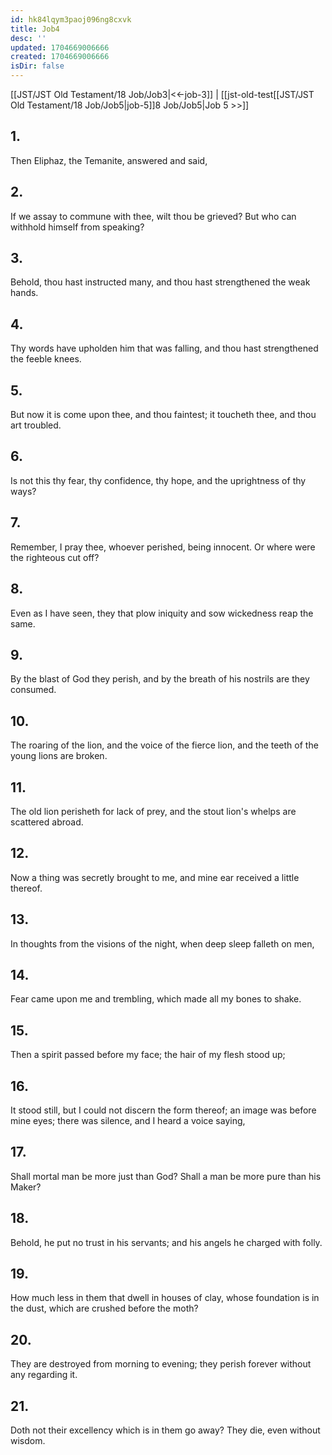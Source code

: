 ```yaml
---
id: hk84lqym3paoj096ng8cxvk
title: Job4
desc: ''
updated: 1704669006666
created: 1704669006666
isDir: false
---
```

[[JST/JST Old Testament/18 Job/Job3|<<-job-3]] | [[jst-old-test[[JST/JST Old Testament/18 Job/Job5|job-5]]8 Job/Job5|Job 5 >>]]
## 1.
Then Eliphaz, the Temanite, answered and said,
## 2.
If we assay to commune with thee, wilt thou be grieved? But who can withhold himself from speaking?
## 3.
Behold, thou hast instructed many, and thou hast strengthened the weak hands.
## 4.
Thy words have upholden him that was falling, and thou hast strengthened the feeble knees.
## 5.
But now it is come upon thee, and thou faintest; it toucheth thee, and thou art troubled.
## 6.
Is not this thy fear, thy confidence, thy hope, and the uprightness of thy ways?
## 7.
Remember, I pray thee, whoever perished, being innocent. Or where were the righteous cut off?
## 8.
Even as I have seen, they that plow iniquity and sow wickedness reap the same.
## 9.
By the blast of God they perish, and by the breath of his nostrils are they consumed.
## 10.
The roaring of the lion, and the voice of the fierce lion, and the teeth of the young lions are broken.
## 11.
The old lion perisheth for lack of prey, and the stout lion\'s whelps are scattered abroad.
## 12.
Now a thing was secretly brought to me, and mine ear received a little thereof.
## 13.
In thoughts from the visions of the night, when deep sleep falleth on men,
## 14.
Fear came upon me and trembling, which made all my bones to shake.
## 15.
Then a spirit passed before my face; the hair of my flesh stood up;
## 16.
It stood still, but I could not discern the form thereof; an image was before mine eyes; there was silence, and I heard a voice saying,
## 17.
Shall mortal man be more just than God? Shall a man be more pure than his Maker?
## 18.
Behold, he put no trust in his servants; and his angels he charged with folly.
## 19.
How much less in them that dwell in houses of clay, whose foundation is in the dust, which are crushed before the moth?
## 20.
They are destroyed from morning to evening; they perish forever without any regarding it.
## 21.
Doth not their excellency which is in them go away? They die, even without wisdom.

